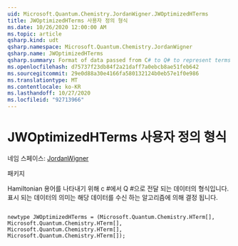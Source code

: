 ```yaml
---
uid: Microsoft.Quantum.Chemistry.JordanWigner.JWOptimizedHTerms
title: JWOptimizedHTerms 사용자 정의 형식
ms.date: 10/26/2020 12:00:00 AM
ms.topic: article
qsharp.kind: udt
qsharp.namespace: Microsoft.Quantum.Chemistry.JordanWigner
qsharp.name: JWOptimizedHTerms
qsharp.summary: Format of data passed from C# to Q# to represent terms of the Hamiltonian. The meaning of the data represented is determined by the algorithm that receives it.
ms.openlocfilehash: d75737f23db84f2a21daff7a0ebcb8ae51feb642
ms.sourcegitcommit: 29e0d88a30e4166fa580132124b0eb57e1f0e986
ms.translationtype: MT
ms.contentlocale: ko-KR
ms.lasthandoff: 10/27/2020
ms.locfileid: "92713966"
---
```

# <a name="jwoptimizedhterms-user-defined-type"></a>JWOptimizedHTerms 사용자 정의 형식

네임 스페이스: [JordanWigner](xref:Microsoft.Quantum.Chemistry.JordanWigner)

패키지 [](https://nuget.org/packages/)


Hamiltonian 용어를 나타내기 위해 c #에서 Q #으로 전달 되는 데이터의 형식입니다.
표시 되는 데이터의 의미는 해당 데이터를 수신 하는 알고리즘에 의해 결정 됩니다.

```qsharp

newtype JWOptimizedHTerms = (Microsoft.Quantum.Chemistry.HTerm[], Microsoft.Quantum.Chemistry.HTerm[], Microsoft.Quantum.Chemistry.HTerm[], Microsoft.Quantum.Chemistry.HTerm[]);
```

